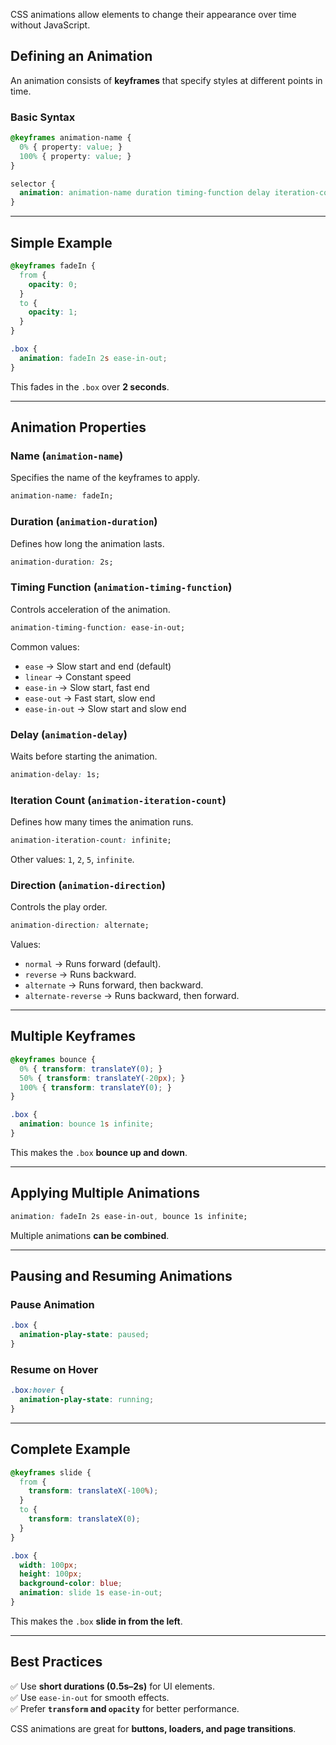 CSS animations allow elements to change their appearance over time without JavaScript.

## Defining an Animation  
An animation consists of **keyframes** that specify styles at different points in time.  

### Basic Syntax  
```css
@keyframes animation-name {
  0% { property: value; }
  100% { property: value; }
}

selector {
  animation: animation-name duration timing-function delay iteration-count direction;
}
```

---

## Simple Example  
```css
@keyframes fadeIn {
  from {
    opacity: 0;
  }
  to {
    opacity: 1;
  }
}

.box {
  animation: fadeIn 2s ease-in-out;
}
```
This fades in the `.box` over **2 seconds**.

---

## Animation Properties  

### Name (`animation-name`)  
Specifies the name of the keyframes to apply.  
```css
animation-name: fadeIn;
```

### Duration (`animation-duration`)  
Defines how long the animation lasts.  
```css
animation-duration: 2s;
```

### Timing Function (`animation-timing-function`)  
Controls acceleration of the animation.  
```css
animation-timing-function: ease-in-out;
```
Common values:  
- `ease` → Slow start and end (default)  
- `linear` → Constant speed  
- `ease-in` → Slow start, fast end  
- `ease-out` → Fast start, slow end  
- `ease-in-out` → Slow start and slow end  

### Delay (`animation-delay`)  
Waits before starting the animation.  
```css
animation-delay: 1s;
```

### Iteration Count (`animation-iteration-count`)  
Defines how many times the animation runs.  
```css
animation-iteration-count: infinite;
```
Other values: `1`, `2`, `5`, `infinite`.

### Direction (`animation-direction`)  
Controls the play order.  
```css
animation-direction: alternate;
```
Values:  
- `normal` → Runs forward (default).  
- `reverse` → Runs backward.  
- `alternate` → Runs forward, then backward.  
- `alternate-reverse` → Runs backward, then forward.  

---

## Multiple Keyframes  
```css
@keyframes bounce {
  0% { transform: translateY(0); }
  50% { transform: translateY(-20px); }
  100% { transform: translateY(0); }
}

.box {
  animation: bounce 1s infinite;
}
```
This makes the `.box` **bounce up and down**.

---

## Applying Multiple Animations  
```css
animation: fadeIn 2s ease-in-out, bounce 1s infinite;
```
Multiple animations **can be combined**.

---

## Pausing and Resuming Animations  

### Pause Animation  
```css
.box {
  animation-play-state: paused;
}
```

### Resume on Hover  
```css
.box:hover {
  animation-play-state: running;
}
```

---

## Complete Example  
```css
@keyframes slide {
  from {
    transform: translateX(-100%);
  }
  to {
    transform: translateX(0);
  }
}

.box {
  width: 100px;
  height: 100px;
  background-color: blue;
  animation: slide 1s ease-in-out;
}
```
This makes the `.box` **slide in from the left**.

---

## Best Practices  
✅ Use **short durations (0.5s–2s)** for UI elements.  
✅ Use `ease-in-out` for smooth effects.  
✅ Prefer **`transform` and `opacity`** for better performance.  

CSS animations are great for **buttons, loaders, and page transitions**.